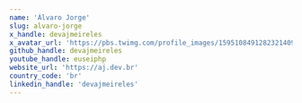 ```yaml
---
name: 'Álvaro Jorge'
slug: alvaro-jorge
x_handle: devajmeireles
x_avatar_url: 'https://pbs.twimg.com/profile_images/1595108491282321409/LUyUfr8q_200x200.jpg'
github_handle: devajmeireles
youtube_handle: euseiphp
website_url: 'https://aj.dev.br'
country_code: 'br'
linkedin_handle: 'devajmeireles'
---
```

